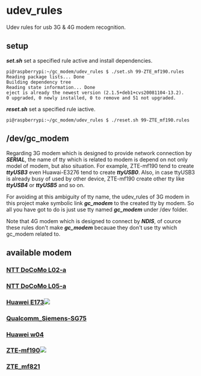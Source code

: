# udev_rules
Udev rules for usb 3G & 4G modem recognition.

## setup
***set.sh*** set a specified rule active and install dependencies.
```
pi@raspberrypi:~/gc_modem/udev_rules $ ./set.sh 99-ZTE_mf190.rules 
Reading package lists... Done
Building dependency tree       
Reading state information... Done
eject is already the newest version (2.1.5+deb1+cvs20081104-13.2).
0 upgraded, 0 newly installed, 0 to remove and 51 not upgraded.
```

***reset.sh*** set a specified rule iactive.
```
pi@raspberrypi:~/gc_modem/udev_rules $ ./reset.sh 99-ZTE_mf190.rules 
```

## /dev/gc_modem
Regarding 3G modem which is designed to provide network connection by ***SERIAL***, the name of tty which is related to modem is depend on not only model of modem, but also situation. For example, ZTE-mf190 tend to create ***ttyUSB3*** even Huawai-E3276 tend to create ***ttyUSB0***. Also, in case ttyUSB3 is already busy of used by other device, ZTE-mf190 create other tty like ***ttyUSB4*** or ***ttyUSB5*** and so on.

For avoiding at this ambiguity of tty name, the udev_rules of 3G modem in this project make symbolic link ***gc_modem*** to the created tty by modem. So all you have got to do is just use tty named ***gc_modem*** under /dev folder.

Note that 4G modem which is designed to connect by ***NDIS***, of cource these rules don't make ***gc_modem*** becauae they don't use tty which gc_modem related to.

## available modem

### [NTT DoCoMo L02-a](https://amzn.to/2QxxlkF)
### [NTT DoCoMo L05-a](https://amzn.to/2NoD9L3)
### <a target="_self" href="http://rover.ebay.com/rover/1/711-53200-19255-0/1?icep_ff3=2&pub=5575391936&toolid=10001&campid=5338394097&customid=&icep_item=231245417295&ipn=psmain&icep_vectorid=229466&kwid=902099&mtid=824&kw=lg">Huawei E173</a><img style="text-decoration:none;border:0;padding:0;margin:0;" src="http://rover.ebay.com/roverimp/1/711-53200-19255-0/1?ff3=2&pub=5575391936&toolid=10001&campid=5338394097&customid=&item=231245417295&mpt=[CACHEBUSTER]">
### [Qualcomm_Siemens-SG75](https://amzn.to/2QxxlkF)
### [Huawei w04](https://amzn.to/2QxxlkF)
### <a target="_self" href="http://rover.ebay.com/rover/1/711-53200-19255-0/1?icep_ff3=2&pub=5575391936&toolid=10001&campid=5338394097&customid=&icep_item=263287908707&ipn=psmain&icep_vectorid=229466&kwid=902099&mtid=824&kw=lg">ZTE-mf190</a><img style="text-decoration:none;border:0;padding:0;margin:0;" src="http://rover.ebay.com/roverimp/1/711-53200-19255-0/1?ff3=2&pub=5575391936&toolid=10001&campid=5338394097&customid=&item=263287908707&mpt=[CACHEBUSTER]">
### [ZTE_mf821](https://amzn.to/2QxxlkF)

### 
